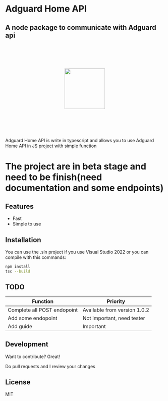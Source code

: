 # Adguard Home API
## A node package to communicate with Adguard api

<h1>&nbsp;</h1>
<div align="center">
<img src="https://upload.wikimedia.org/wikipedia/commons/thumb/4/4c/AdGuard.svg/2048px-AdGuard.svg.png" width="128">
</div>
<h1>&nbsp;</h1>
Adguard Home API is write in typescript and allows you to use Adguard Home API in JS project with simple function

# The project are in beta stage and need to be finish(need documentation and some endpoints)

## Features

- Fast
- Simple to use
## Installation

You can use the .sln project if you use Visual Studio 2022 or you can compile with this commands:

```sh
npm install
tsc --build
```

## TODO


| Function | Priority |
| ------ | ------ |
| Complete all POST endopoint | Available from version 1.0.2 |
| Add some endopoint | Not important, need tester |
| Add guide | Important |

## Development

Want to contribute? Great!

Do pull requests and I review your changes


## License

MIT


